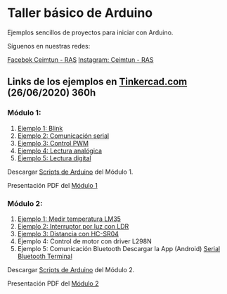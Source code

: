 # Taller básico de Arduino
Ejemplos sencillos de proyectos para iniciar con Arduino.

Síguenos en nuestras redes:

[Facebok Ceimtun - RAS](https://www.facebook.com/RAS.UNAL)
[Instagram: Ceimtun - RAS](https://www.instagram.com/ceimtun/)

## Links de los ejemplos en [Tinkercad.com](https://www.tinkercad.com/)  (26/06/2020) 360h


### Módulo 1:
1. [Ejemplo 1: Blink](https://www.tinkercad.com/things/e0gzRiL9gP1-ejemplo-1-blink/editel?sharecode=ay08FT8b3fFBhm-3ZH7ngA4aT5ubjjLN4JDV97BeUUA)
2. [Ejemplo 2: Comunicación serial](https://www.tinkercad.com/things/eU47CH3TLI3-ejemplo-2-comunicacion-serial/editel?sharecode=fBCT8n6m4U__5fZ2fTRpjBNXwhF_0X8F-yxu5W9QcdE)
3. [Ejemplo 3: Control PWM](https://www.tinkercad.com/things/j7FX1q0Dqo7-ejemplo-3-control-pwm/editel?sharecode=dk92Qc-m-E6xAAS2yrwqjimdvX8OhAOwt11PyeSXr6s)
4. [Ejemplo 4: Lectura analógica](https://www.tinkercad.com/things/bWROp4ul4Of-ejemplo-4-lectura-analogica/editel?sharecode=2qX-emEPXYNpc-FOdddp5Gm9lJsV9sHpomDEY0NsS8Q)
5. [Ejemplo 5: Lectura digital](https://www.tinkercad.com/things/7rMJkJhs3r6-ejemplo-5-lectura-digital/editel?sharecode=yjItfVbZSDQZsXv5xh7Rq7lDuIdQB_VngC2Iiqqt9QE)

Descargar [Scripts de Arduino](https://github.com/JuliansCastro/Arduino/blob/master/Scripts/Module%201/Module%201.zip?raw=true) del Módulo 1.

Presentación PDF del [Módulo 1](https://github.com/JuliansCastro/Arduino/blob/master/Scripts/Module%201/TallerArduinoM%C3%B3dulo1.pdf)


### Módulo 2:


1. [Ejemplo 1: Medir temperatura LM35](https://www.tinkercad.com/things/j1Sgh6FL2VY-ejemplo-2-medir-temperatura-lm35/editel?sharecode=OlEugO5BD0KaXN7G01dN20ZLQB6xkToIlc8x4XYxcoI)
2. [Ejemplo 2: Interruptor por luz con LDR](https://www.tinkercad.com/things/8MdZXKl5Wy5-ejemplo-3-interruptor-por-luz-con-ldr/editel?sharecode=PBhHH_ZePjs61tb76Du0z2cDxDqa79N_kU2zb4j024s)
3. [Ejemplo 3: Distancia con HC-SR04](https://www.tinkercad.com/things/4gGyFkM4FIl-ejemplo-4-distancia-con-hc-sr04/editel?sharecode=CRKsnE2sjzw33e-gDzeWsvJTM6euUXlolhk7zb9KfSo)
4. Ejemplo 4: Control de motor con driver L298N
5. Ejemplo 5: Comunicación Bluetooth
Descargar la App (Android) [Serial Bluetooth Terminal](https://play.google.com/store/apps/details?id=de.kai_morich.serial_bluetooth_terminal)

Descargar [Scripts de Arduino](https://github.com/JuliansCastro/Arduino/blob/master/Scripts/Module%202/Module%202.zip?raw=true) del Módulo 2.

Presentación PDF del [Módulo 2](https://github.com/JuliansCastro/Arduino/blob/master/Scripts/Module%202/TallerArduinoM%C3%B3dulo2.pdf)


